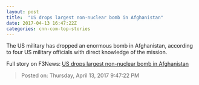 ```yaml
---
layout: post
title:  "US drops largest non-nuclear bomb in Afghanistan"
date: 2017-04-13 16:47:22Z
categories: cnn-com-top-stories
---
```


The US military has dropped an enormous bomb in Afghanistan, according to four US military officials with direct knowledge of the mission.


Full story on F3News: [US drops largest non-nuclear bomb in Afghanistan](http://www.f3nws.com/n/m2DFaG)

> Posted on: Thursday, April 13, 2017 9:47:22 PM
